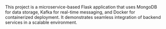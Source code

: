 This project is a microservice-based Flask application that uses MongoDB for data storage, Kafka for real-time messaging, and Docker for containerized deployment. It demonstrates seamless integration of backend services in a scalable environment.
